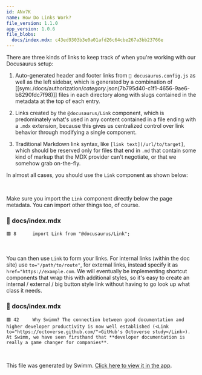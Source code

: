 ```yaml
---
id: ANv7K
name: How Do Links Work?
file_version: 1.1.0
app_version: 1.0.6
file_blobs:
  docs/index.mdx: c43ed9303b3e0a01afd26c64cbe267a3bb23766e
---
```


There are three kinds of links to keep track of when you're working with our Docusaurus setup:

1.  Auto-generated header and footer links from `📄 docusaurus.config.js` as well as the left sidebar, which is generated by a combination of \[\[sym:./docs/authorization/_category_.json(7b795d40-c1f1-4656-9ae6-b8290fdc7f98)\]\] files in each directory along with slugs contained in the metadata at the top of each entry.
    
2.  Links created by the `@docusaurus/Link` component, which is predominately what's used in any content contained in a file ending with a `.mdx` extension, because this gives us centralized control over link behavior through modifying a single component.
    
3.  Traditional Markdown link syntax, like `[link text](/url/to/target]`, which should be reserved only for files that end in `.md` that contain some kind of markup that the MDX provider can't negotiate, or that we somehow grab on-the-fly.
    

In almost all cases, you should use the `Link` component as shown below:

<br/>

Make sure you import the `Link`<swm-token data-swm-token=":docs/index.mdx:8:2:2:`import Link from &quot;@docusaurus/Link&quot;;`"/> component directly below the page metadata. You can import other things too, of course.
<!-- NOTE-swimm-snippet: the lines below link your snippet to Swimm -->
### 📄 docs/index.mdx
```mdx
🟩 8      import Link from "@docusaurus/Link";
```

<br/>

You can then use `Link`<swm-token data-swm-token=":docs/index.mdx:8:2:2:`import Link from &quot;@docusaurus/Link&quot;;`"/> to form your links. For internal links (within the doc site) use `to="/path/to/route"`, for external links, instead specify it as `href="https://example.com`. We will eventually be implementing shortcut components that wrap this with additional styles, so it's easy to create an internal / external / big button style link without having to go look up what class it needs.
<!-- NOTE-swimm-snippet: the lines below link your snippet to Swimm -->
### 📄 docs/index.mdx
```mdx
🟩 42     Why Swimm? The connection between good documentation and higher developer productivity is now well established (<Link to="https://octoverse.github.com/">GitHub's Octoverse study</Link>). At Swimm, we have seen firsthand that **developer documentation is really a game changer for companies**.
```

<br/>

This file was generated by Swimm. [Click here to view it in the app](https://app.swimm.io/repos/Z2l0aHViJTNBJTNBZG9jcy5zd2ltbS5pbyUzQSUzQXN3aW1taW8=/docs/ANv7K).
